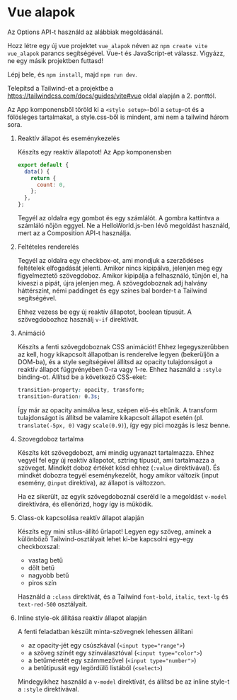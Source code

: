# Vue alapok

Az Options API-t használd az alábbiak megoldásánál.

Hozz létre egy új vue projektet `vue_alapok` néven az `npm create vite vue_alapok` parancs segítségével. Vue-t és JavaScript-et válassz. Vigyázz, ne egy másik projektben futtasd!

Lépj bele, és `npm install`, majd `npm run dev`.

Telepítsd a Tailwind-et a projektbe a https://tailwindcss.com/docs/guides/vite#vue oldal alapján a 2. ponttól.

Az App komponensből töröld ki a `<style setup>`-ból a `setup`-ot és a fölösleges tartalmakat, a style.css-ből is mindent, ami nem a tailwind három sora.

1. Reaktív állapot és eseménykezelés

   Készíts egy reaktív állapotot! Az App komponensben

   ```javascript
   export default {
     data() {
       return {
         count: 0,
       };
     },
   };
   ```

   Tegyél az oldalra egy gombot és egy számlálót. A gombra kattintva a számláló nőjön eggyel. Ne a HelloWorld.js-ben lévő megoldást használd, mert az a Composition API-t használja.

2. Feltételes renderelés

   Tegyél az oldalra egy checkbox-ot, ami mondjuk a szerződéses feltételek elfogadását jelenti. Amikor nincs kipipálva, jelenjen meg egy figyelmeztető szövegdoboz. Amikor kipipálja a felhasználó, tűnjön el, ha kiveszi a pipát, újra jelenjen meg. A szövegdoboznak adj halvány háttérszínt, némi paddinget és egy színes bal border-t a Tailwind segítségével.

   Ehhez vezess be egy új reaktív állapotot, boolean típusút. A szövegdobozhoz használj `v-if` direktívát.

3. Animáció

   Készíts a fenti szövegdoboznak CSS animációt! Ehhez legegyszerűbben az kell, hogy kikapcsolt állapotban is renderelve legyen (bekerüljön a DOM-ba), és a style segítségével állítsd az opacity tulajdonságot a reaktív állapot függvényében 0-ra vagy 1-re. Ehhez használd a `:style` binding-ot. Állítsd be a következő CSS-eket:

   ```css
   transition-property: opacity, transform;
   transition-duration: 0.3s;
   ```

   Így már az opacity animálva lesz, szépen elő-és eltűnik. A transform tulajdonságot is állítsd be valamire kikapcsolt állapot esetén (pl. `translate(-5px, 0)` vagy `scale(0.9)`), így egy pici mozgás is lesz benne.

4. Szovegdoboz tartalma

   Készíts két szövegdobozt, ami mindig ugyanazt tartalmazza. Ehhez vegyél fel egy új reaktív állapotot, sztring típusút, ami tartalmazza a szöveget. Mindkét doboz értékét kösd ehhez (`:value` direktívával). És mindkét dobozra tegyél eseménykezelőt, hogy amikor változik (input esemény, `@input` direktíva), az állapot is változzon.

   Ha ez sikerült, az egyik szövegdoboznál cseréld le a megoldást `v-model` direktívára, és ellenőrizd, hogy így is működik.

5. Class-ok kapcsolása reaktív állapot alapján

   Készíts egy mini stílus-állító űrlapot! Legyen egy szöveg, aminek a különböző Tailwind-osztályait lehet ki-be kapcsolni egy-egy checkboxszal:

   - vastag betű
   - dőlt betű
   - nagyobb betű
   - piros szín

   Használd a `:class` direktívát, és a Tailwind `font-bold`, `italic`, `text-lg` és `text-red-500` osztályait.

6. Inline style-ok állítása reaktív állapot alapján

   A fenti feladatban készült minta-szövegnek lehessen állítani

   - az opacity-jét egy csúszkával (`<input type="range">`)
   - a szöveg színét egy színválasztóval (`<input type="color">`)
   - a betűméretét egy számmezővel (`<input type="number">`)
   - a betűtípusát egy legördülő listából (`<select>`)

   Mindegyikhez használd a `v-model` direktívát, és állítsd be az inline style-t a `:style` direktívával.
